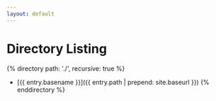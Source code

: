 ```yaml
---
layout: default
---
```


# Directory Listing

{% directory path: './', recursive: true %}
- [{{ entry.basename }}]({{ entry.path | prepend: site.baseurl }})
{% enddirectory %}
